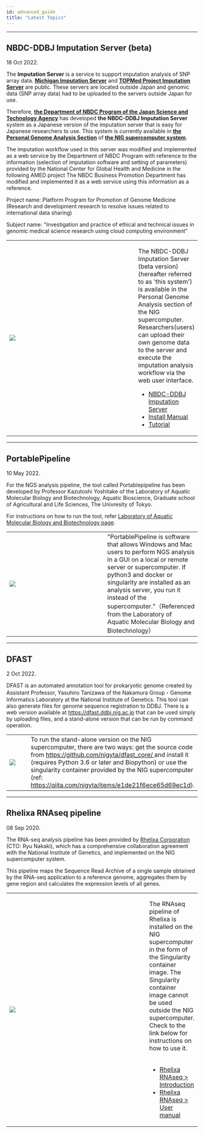 ```yaml
---
id: advanced_guide
title: "Latest Topics"
---
```



---

## NBDC-DDBJ Imputation Server (beta)

18 Oct 2022.

The **Imputation Server** is a service to support imputation analysis of SNP array data. **[Michigan Imputation Server](https://imputationserver.sph.umich.edu/)** and **[TOPMed Project Imputation Server](https://imputation.biodatacatalyst.nhlbi.nih.gov/#!)** are public. These servers are located outside Japan and genomic data (SNP array data) had to be uploaded to the servers outside Japan for use.

Therefore, **[the Department of NBDC Program of the Japan Science and Technology Agency](https://biosciencedbc.jp/en/)** has developed **the NBDC-DDBJ Imputation Server** system as a Japanese version of the imputation server that is easy for Japanese researchers to use. This system is currently available in **[the Personal Genome Analysis Section](https://sc.ddbj.nig.ac.jp/en/personal_genome_division/pg_introduction)** of **[the NIG supercomputer system](https://sc.ddbj.nig.ac.jp/en/)**.

The imputation workflow used in this server was modified and implemented as a web service by the Department of NBDC Program with reference to the information (selection of imputation software and setting of parameters) provided by the National Center for Global Health and Medicine in the following AMED project The NBDC Business Promotion Department has modified and implemented it as a web service using this information as a reference. 

Project name: Platform Program for Promotion of Genome Medicine (Research and development research to resolve issues related to international data sharing) 

Subject name: "Investigation and practice of ethical and technical issues in genomic medical science research using cloud computing environment"

<table>
<tr>
<td width="400">


![](/img/advanced_guides/imputationserver.Fig1-work.png)

</td>
<td valign="top">

The NBDC-DDBJ Imputation Server (beta version) (hereafter referred to as 'this system') is available in the Personal Genome Analysis section of the NIG supercomputer. Researchers(users) can upload their own genome data to the server and execute the imputation analysis workflow via the web user interface.


- [NBDC-DDBJ Imputation Server](/advanced_guides/imputation_server)
- [Install Manual](/advanced_guides/imputation_server_install)
- [Tutorial](/advanced_guides/imputation_server_tutorial)


</td>
</tr>
</table>





---
## PortablePipeline

10 May 2022.

For the NGS analysis pipeline, the tool called Portablepipeline has been developed by Professor Kazutoshi Yoshitake of the Laboratory of Aquatic Molecular Biology and Biotechnology, Aquatic Bioscience, Graduate school of Agricultural and Life Sciences, The Univresity of Tokyo.

For instructions on how to run the tool, refer <a href="https://www.suikou.fs.a.u-tokyo.ac.jp/blog/2022/04/28/%e9%81%ba%e4%bc%9d%e7%a0%94%e3%81%ae%e3%82%b9%e3%83%91%e3%82%b3%e3%83%b3%e3%81%a7%e6%89%8b%e8%bb%bd%e3%81%abngs%e8%a7%a3%e6%9e%90%e3%82%92%e5%ae%9f%e8%a1%8c%e3%81%99%e3%82%8b%e6%89%8b%e9%a0%86/"> Laboratory of Aquatic Molecular Biology and Biotechnology page</a>.

<table>
<tr>
<td width="400">

![](/img/advanced_guides/portablepipeline.png)
</td>
<td valign="top">
"PortablePipeline is software that allows Windows and Mac users to perform NGS analysis in a GUI on a local or remote server or supercomputer. If python3 and docker or singularity are installed as an analysis server,  you run it instead of the supercomputer."（Referenced from the Laboratory of Aquatic Molecular Biology and Biotechnology）
</td>
</tr>
</table>


---

## DFAST

2 Oct 2022.

DFAST is an automated annotation tool for prokaryotic genome created by Assistant Professor, Yasuhiro Tanizawa of the Nakamura Group・Genome Informatics Laboratory at the National Institute of Genetics. This tool can also generate files for genome sequence registration to DDBJ. There is a web version available at https://dfast.ddbj.nig.ac.jp that can be used simply by uploading files, and a stand-alone version that can be run by command operation.

<table>
<tr>
<td width="400">

![](/img/advanced_guides/dfast.png)
</td>
<td valign="top">
To run the stand-alone version on the NIG supercomputer, there are two ways: get the source code from <a href="https://github.com/nigyta/dfast_core/">https://github.com/nigyta/dfast_core/ </a> and install it (requires Python 3.6 or later and Biopython) or use the singularity container provided by the NIG supercomputer (ref: <a href="https://qiita.com/nigyta/items/e1de21f6ece65d69ec1d">https://qiita.com/nigyta/items/e1de21f6ece65d69ec1d</a>).

</td>
</tr>
</table>

---

## Rhelixa RNAseq pipeline

08 Sep 2020.

The RNA-seq analysis pipeline has been provided by [Rhelixa Corporation](https://www.rhelixa.com/) (CTO: Ryu Nakaki), which has a comprehensive collaboration agreement with the National Institute of Genetics, and implemented on the NIG supercomputer system.

This pipeline maps the Sequence Read Archive of a single sample obtained by the RNA-seq application to a reference genome, aggregates them by gene region and calculates the expression levels of all genes.

<table>
<tr>
<td width="400">

![](/img/advanced_guides/Rhelixa_RNAseq1_EN.png)

</td>
<td valign="top">

The RNAseq pipeline of Rhelixa is installed on the NIG supercomputer in the form of the Singularity container image. The Singularity container image cannot be used outside the NIG supercomputer. Check to the link below for instructions on how to use it.<br />
<br />

- [Rhelixa RNAseq > Introduction](/advanced_guides/Rhelixa_RNAseq)
- [Rhelixa RNAseq > User manual](/advanced_guides/Rhelixa_RNAseq_manual)

</td>
</tr>
</table>



